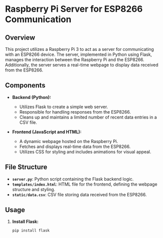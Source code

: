 # Raspberry Pi Server for ESP8266 Communication

## Overview

This project utilizes a Raspberry Pi 3 to act as a server for communicating with an ESP8266 device. The server, implemented in Python using Flask, manages the interaction between the Raspberry Pi and the ESP8266. Additionally, the server serves a real-time webpage to display data received from the ESP8266.

## Components

- **Backend (Python):**
  - Utilizes Flask to create a simple web server.
  - Responsible for handling responses from the ESP8266.
  - Cleans up and maintains a limited number of recent data entries in a CSV file.

- **Frontend (JavaScript and HTML):**
  - A dynamic webpage hosted on the Raspberry Pi.
  - Fetches and displays real-time data from the ESP8266.
  - Utilizes CSS for styling and includes animations for visual appeal.

## File Structure

- **`server.py`**: Python script containing the Flask backend logic.
- **`templates/index.html`**: HTML file for the frontend, defining the webpage structure and styling.
- **`static/data.csv`**: CSV file storing data received from the ESP8266.

## Usage

1. **Install Flask:**
   ```bash
   pip install flask

